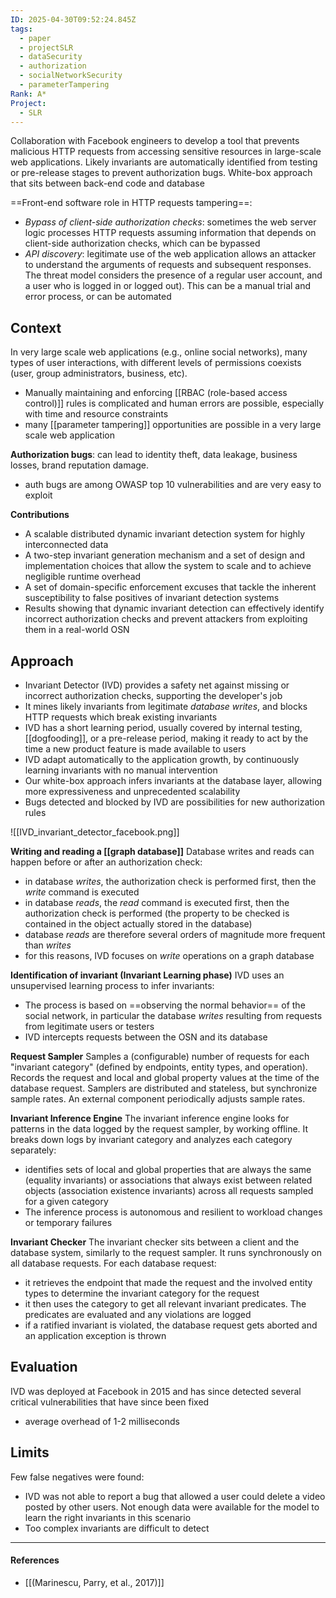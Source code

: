```yaml
---
ID: 2025-04-30T09:52:24.845Z
tags:
  - paper
  - projectSLR
  - dataSecurity
  - authorization
  - socialNetworkSecurity
  - parameterTampering
Rank: A*
Project:
  - SLR
---
```

Collaboration with Facebook engineers to develop a tool that prevents malicious HTTP requests from accessing sensitive resources in large-scale web applications. Likely invariants are automatically identified from testing or pre-release stages to prevent authorization bugs. White-box approach that sits between back-end code and database

==Front-end software role in HTTP requests tampering==:
- *Bypass of client-side authorization checks*: sometimes the web server logic processes HTTP requests assuming information that depends on client-side authorization checks, which can be bypassed
- *API discovery*: legitimate use of the web application allows an attacker to understand the arguments of requests and subsequent responses. The threat model considers the presence of a regular user account, and a user who is logged in or logged out). This can be a manual trial and error process, or can be automated

## Context

In very large scale web applications (e.g., online social networks), many types of user interactions, with different levels of permissions coexists (user, group administrators, business, etc).
- Manually maintaining and enforcing [[RBAC (role-based access control)]] rules is complicated and human errors are possible, especially with time and resource constraints
- many [[parameter tampering]] opportunities are possible in a very large scale web application

**Authorization bugs**: can lead to identity theft, data leakage, business losses, brand reputation damage.
- auth bugs are among OWASP top 10 vulnerabilities and are very easy to exploit

**Contributions**
- A scalable distributed dynamic invariant detection system for highly interconnected data
- A two-step invariant generation mechanism and a set of design and implementation choices that allow the system to scale and to achieve negligible runtime overhead
- A set of domain-specific enforcement excuses that tackle the inherent susceptibility to false positives of invariant detection systems
- Results showing that dynamic invariant detection can effectively identify incorrect authorization checks and prevent attackers from exploiting them in a real-world OSN

## Approach

- Invariant Detector (IVD) provides a safety net against missing or incorrect authorization checks, supporting the developer's job
- It mines likely invariants from legitimate *database writes*, and blocks HTTP requests which break existing invariants
- IVD has a short learning period, usually covered by internal testing, [[dogfooding]], or a pre-release period, making it ready to act by the time a new product feature is made available to users
- IVD adapt automatically to the application growth, by continuously learning invariants with no manual intervention
- Our white-box approach infers invariants at the database layer, allowing more expressiveness and unprecedented scalability
- Bugs detected and blocked by IVD are possibilities for new authorization rules 

![[IVD_invariant_detector_facebook.png]]

**Writing and reading a [[graph database]]**
Database writes and reads can happen before or after an authorization check:
- in database *writes*, the authorization check is performed first, then the *write* command is executed
- in database *reads*, the *read* command is executed first, then the authorization check is performed (the property to be checked is contained in the object actually stored in the database)
- database *reads* are therefore several orders of magnitude more frequent than *writes*
- for this reasons, IVD focuses on *write* operations on a graph database

**Identification of invariant (Invariant Learning phase)**
IVD uses an unsupervised learning process to infer invariants:
- The process is based on ==observing the normal behavior== of the social network, in particular the database *writes* resulting from requests from legitimate users or testers
- IVD intercepts requests between the OSN and its database

**Request Sampler**
Samples a (configurable) number of requests for each "invariant category" (defined by endpoints, entity types, and operation). Records the request and local and global property values ​​at the time of the database request.
Samplers are distributed and stateless, but synchronize sample rates.
An external component periodically adjusts sample rates.

**Invariant Inference Engine**
The invariant inference engine looks for patterns in the data logged by the request sampler, by working offline. It breaks down logs by invariant category and analyzes each category separately:
- identifies sets of local and global properties that are always the same (equality invariants) or associations that always exist between related objects (association existence invariants) across all requests sampled for a given category
- The inference process is autonomous and resilient to workload changes or temporary failures

**Invariant Checker**
The invariant checker sits between a client and the database system, similarly to the request sampler. It runs synchronously on all database requests. For each database request:
- it retrieves the endpoint that made the request and the involved entity types to determine the invariant category for the request
- it then uses the category to get all relevant invariant predicates. The predicates are evaluated and any violations are logged
- if a ratified invariant is violated, the database request gets aborted and an application exception is thrown

## Evaluation

IVD was deployed at Facebook in 2015 and has since detected several critical vulnerabilities that have since been fixed
- average overhead of 1-2 milliseconds

## Limits

Few false negatives were found:
- IVD was not able to report a bug that allowed a user could delete a video posted by other users. Not enough data were available for the model to learn the right invariants in this scenario
- Too complex invariants are difficult to detect

---
#### References
- [[(Marinescu, Parry, et al., 2017)]]

